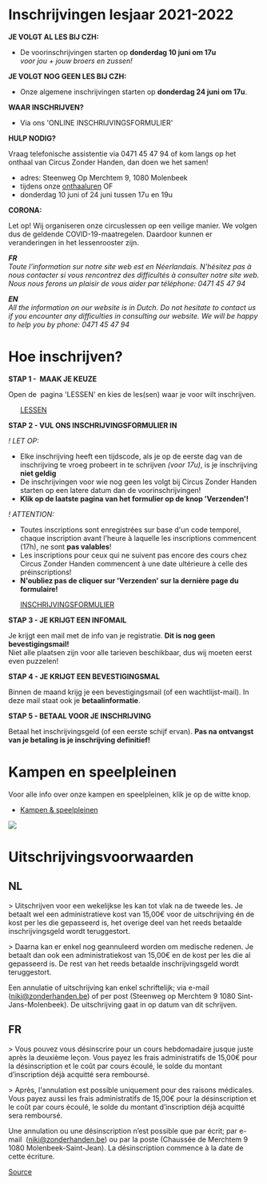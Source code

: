 Inschrijvingen lesjaar 2021-2022
================================

**JE VOLGT AL LES BIJ CZH:**

*   De voorinschrijvingen starten op **donderdag 10 juni om 17u**   
    *voor jou + jouw broers en zussen!*

**JE VOLGT NOG GEEN LES BIJ CZH:**

*   Onze algemene inschrijvingen starten op **donderdag 24 juni om 17u**.  

**WAAR INSCHRIJVEN?**

*   Via ons 'ONLINE INSCHRIJVINGSFORMULIER'

**HULP NODIG?**

Vraag telefonische assistentie via 0471 45 47 94 of kom langs op het onthaal van Circus Zonder Handen, dan doen we het samen!

*   adres: Steenweg Op Merchtem 9, 1080 Molenbeek
*   tijdens onze [onthaaluren](https://www.circuszonderhanden.be/contact) OF
*   donderdag 10 juni of 24 juni tussen 17u en 19u

**CORONA:**

Let op! Wij organiseren onze circuslessen op een veilige manier. We volgen dus de geldende COVID-19-maatregelen. Daardoor kunnen er veranderingen in het lessenrooster zijn. 

***FR**  
Toute l’information sur notre site web est en Néerlandais. N'hésitez pas à nous contacter si vous rencontrez des difficultés à consulter notre site web. Nous nous ferons un plaisir de vous aider par téléphone: 0471 45 47 94*

***EN**  
All the information on our website is in Dutch. Do not hesitate to contact us if you encounter any difficulties in consulting our website. We will be happy to help you by phone: 0471 45 47 94*

Hoe inschrijven?
================

**STAP 1 -  MAAK JE KEUZE**  
  
Open de  pagina 'LESSEN' en kies de les(sen) waar je voor wilt inschrijven. 

      [LESSEN](https://www.circuszonderhanden.be/lessen)

**STAP 2 - VUL ONS INSCHRIJVINGSFORMULIER IN**

*! LET OP:*

*   Elke inschrijving heeft een tijdscode, als je op de eerste dag van de inschrijving te vroeg probeert in te schrijven *(voor 17u)*, is je inschrijving **niet geldig**
*   De inschrijvingen voor wie nog geen les volgt bij Circus Zonder Handen starten op een latere datum dan de voorinschrijvingen!
*   **Klik op de laatste pagina van het formulier op de knop 'Verzenden'!**

*! ATTENTION:*

*   Toutes inscriptions sont enregistrées sur base d'un code temporel, chaque inscription avant l'heure à laquelle les inscriptions commencent (17h), ne sont **pas valables**!
*   Les inscriptions pour ceux qui ne suivent pas encore des cours chez Circus Zonder Handen commencent à une date ultérieure à celle des préinscriptions!
*   **N'oubliez pas de cliquer sur 'Verzenden' sur la dernière page du formulaire!**

      [INSCHRIJVINGSFORMULIER](https://forms.gle/pbHwdjs3Cry3bt5u8) 

**STAP 3 - JE KRIJGT EEN INFOMAIL**

Je krijgt een mail met de info van je registratie. **Dit is nog geen bevestigingsmail!**  
Niet alle plaatsen zijn voor alle tarieven beschikbaar, dus wij moeten eerst even puzzelen!

**STAP 4 - JE KRIJGT EEN BEVESTIGINGSMAL**

Binnen de maand krijg je een bevestigingsmail (of een wachtlijst-mail). In deze mail staat ook je **betaalinformatie**.

**STAP 5 - BETAAL VOOR JE INSCHRIJVING**

Betaal het inschrijvingsgeld (of een eerste schijf ervan). **Pas na ontvangst van je betaling is je inschrijving definitief!** 

Kampen en speelpleinen
======================

Voor alle info over onze kampen en speelpleinen, klik je op de witte knop.

*   [Kampen & speelpleinen](https://www.circuszonderhanden.be/kampen)

![](https://www.circuszonderhanden.be/img/placeholder.png)

Uitschrijvingsvoorwaarden
=========================

NL
--

\> Uitschrijven voor een wekelijkse les kan tot vlak na de tweede les. Je betaalt wel een administratieve kost van 15,00€ voor de uitschrijving én de kost per les die gepasseerd is, het overige deel van het reeds betaalde inschrijvingsgeld wordt teruggestort. 

\> Daarna kan er enkel nog geannuleerd worden om medische redenen. Je betaalt dan ook een administratiekost van 15,00€ en de kost per les die al gepasseerd is. De rest van het reeds betaalde inschrijvingsgeld wordt teruggestort. 

Een annulatie of uitschrijving kan enkel schriftelijk; via e-mail (niki@zonderhanden.be) of per post (Steenweg op Merchtem 9 1080 Sint-Jans-Molenbeek). De uitschrijving gaat in op datum van dit schrijven. 

FR
--

\> Vous pouvez vous désinscrire pour un cours hebdomadaire jusque juste après la deuxième leçon. Vous payez les frais administratifs de 15,00€ pour la désinscription et le coût par cours écoulé, le solde du montant d’inscription déjà acquitté sera remboursé. 

\> Après, l'annulation est possible uniquement pour des raisons médicales. Vous payez aussi les frais administratifs de 15,00€ pour la désinscription et le coût par cours écoulé, le solde du montant d’inscription déjà acquitté sera remboursé.

Une annulation ou une désinscription n’est possible que par écrit; par e-mail  (niki@zonderhanden.be) ou par la poste (Chaussée de Merchtem 9 1080 Molenbeek-Saint-Jean). La désinscription commence à la date de cette écriture.

[Source](https://www.circuszonderhanden.be/inschrijven)